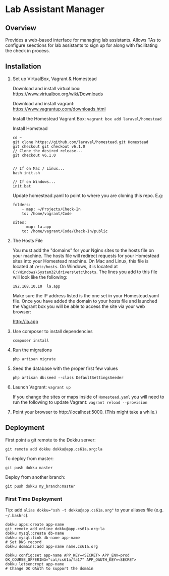 Lab Assistant Manager
============

## Overview

Provides a web-based interface for managing lab assistants. Allows TAs to configure seections for lab assistants to sign up for along with facilitating the check in process. 


## Installation

1. Set up VirtualBox, Vagrant & Homestead

    Download and install virtual box:
    https://www.virtualbox.org/wiki/Downloads
 
    Download and install vagrant:
    https://www.vagrantup.com/downloads.html

    Install the Homestead Vagrant Box:
    `vagrant box add laravel/homestead`
    
    Install Homstead
    
    ```
    cd ~
    git clone https://github.com/laravel/homestead.git Homestead
    git checkout git checkout v6.1.0
    // Clone the desired release...
    git checkout v6.1.0
    
    
    // If on Mac / Linux...
    bash init.sh

    // If on Windows...
    init.bat
    ```
    
    Update homestead.yaml to point to where you are cloning this repo. E.g:
    
    ```
    folders:
        - map: ~/Projects/Check-In
        to: /home/vagrant/Code

    sites:
        - map: la.app
        to: /home/vagrant/Code/Check-In/public
    ```
    
2. The Hosts File

    You must add the "domains" for your Nginx sites to the hosts file on your machine. The hosts file will redirect requests for your Homestead sites into your Homestead machine. On Mac and Linux, this file is located at `/etc/hosts`. On Windows, it is located at `C:\Windows\System32\drivers\etc\hosts`. The lines you add to this file will look like the following:
    ```
    192.168.10.10  la.app
    ```
    Make sure the IP address listed is the one set in your Homestead.yaml file. Once you have added the domain to your hosts file and launched the Vagrant box you will be able to access the site via your web browser:

    http://la.app
3. Use composer to install dependencies

    `composer install`

4. Run the migrations

    `php artisan migrate`

5. Seed the database with the proper first few values

    `php artisan db:seed --class DefaultSettingsSeeder`

6. Launch Vagrant:
    `vagrant up`
    
    If you change the sites or maps inside of `Homestead.yaml` you will need to run the following to update Vagrant:
    `vagrant reload --provision`
    
    
6. Point your browser to http://localhost:5000.  (This might take a while.)

## Deployment

First point a git remote to the Dokku server:

    git remote add dokku dokku@app.cs61a.org:la

To deploy from master:

    git push dokku master

Deploy from another branch:

    git push dokku my_branch:master

### First Time Deployment

Tip:  add `alias dokku="ssh -t dokku@app.cs61a.org"` to your aliases file (e.g. `~/.bashrc`).

    dokku apps:create app-name
    git remote add online dokku@app.cs61a.org:la
    dokku mysql:create db-name
    dokku mysql:link db-name app-name
    # Set DNS record
    dokku domains:add app-name name.cs61a.org

    dokku config:set app-name APP_KEY=<SECRET> APP_ENV=prod OK_COURSE_OFFERING="cal/cs61a/fa17" APP_OAUTH_KEY=<SECRET>
    dokku letsencrypt app-name
    # Change OK OAuth to support the domain


